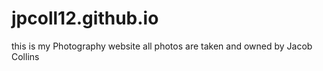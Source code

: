 # jpcoll12.github.io
this is my Photography website 
all photos are taken and owned by Jacob Collins
